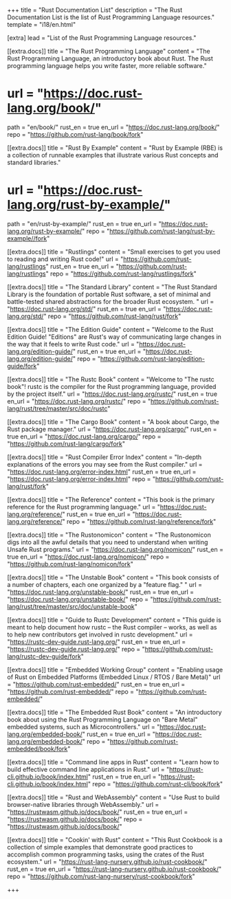+++
title = "Rust Documentation List"
description = "The Rust Documentation List is the list of Rust Programming Language resources."
template = "i18/en.html"

[extra]
lead = "List of the Rust Programming Language resources."

[[extra.docs]]
title = "The Rust Programming Language"
content = "The Rust Programming Language, an introductory book about Rust. The Rust programming language helps you write faster, more reliable software."
# url = "https://doc.rust-lang.org/book/"
path = "en/book/"
rust_en = true
en_url = "https://doc.rust-lang.org/book/"
repo = "https://github.com/rust-lang/book/fork"

[[extra.docs]]
title = "Rust By Example"
content = "Rust by Example (RBE) is a collection of runnable examples that illustrate various Rust concepts and standard libraries."
# url = "https://doc.rust-lang.org/rust-by-example/"
path = "en/rust-by-example/"
rust_en = true
en_url = "https://doc.rust-lang.org/rust-by-example/"
repo = "https://github.com/rust-lang/rust-by-example//fork"

[[extra.docs]]
title = "Rustlings"
content = "Small exercises to get you used to reading and writing Rust code!"
url = "https://github.com/rust-lang/rustlings"
rust_en = true
en_url = "https://github.com/rust-lang/rustlings"
repo = "https://github.com/rust-lang/rustlings/fork"

[[extra.docs]]
title = "The Standard Library"
content = "The Rust Standard Library is the foundation of portable Rust software, a set of minimal and battle-tested shared abstractions for the broader Rust ecosystem. "
url = "https://doc.rust-lang.org/std/"
rust_en = true
en_url = "https://doc.rust-lang.org/std/"
repo = "https://github.com/rust-lang/rust/fork"

[[extra.docs]]
title = "The Edition Guide"
content = "Welcome to the Rust Edition Guide! \"Editions\" are Rust's way of communicating large changes in the way that it feels to write Rust code."
url = "https://doc.rust-lang.org/edition-guide/"
rust_en = true
en_url = "https://doc.rust-lang.org/edition-guide/"
repo = "https://github.com/rust-lang/edition-guide/fork"

[[extra.docs]]
title = "The Rustc Book"
content = "Welcome to \"The rustc book\"! rustc is the compiler for the Rust programming language, provided by the project itself."
url = "https://doc.rust-lang.org/rustc/"
rust_en = true
en_url = "https://doc.rust-lang.org/rustc/"
repo = "https://github.com/rust-lang/rust/tree/master/src/doc/rustc"

[[extra.docs]]
title = "The Cargo Book"
content = "A book about Cargo, the Rust package manager."
url = "https://doc.rust-lang.org/cargo/"
rust_en = true
en_url = "https://doc.rust-lang.org/cargo/"
repo = "https://github.com/rust-lang/cargo/fork"

[[extra.docs]]
title = "Rust Compiler Error Index"
content = "In-depth explanations of the errors you may see from the Rust compiler."
url = "https://doc.rust-lang.org/error-index.html"
rust_en = true
en_url = "https://doc.rust-lang.org/error-index.html"
repo = "https://github.com/rust-lang/rust/fork"

[[extra.docs]]
title = "The Reference"
content = "This book is the primary reference for the Rust programming language."
url = "https://doc.rust-lang.org/reference/"
rust_en = true
en_url = "https://doc.rust-lang.org/reference/"
repo = "https://github.com/rust-lang/reference/fork"

[[extra.docs]]
title = "The Rustonomicon"
content = "The Rustonomicon digs into all the awful details that you need to understand when writing Unsafe Rust programs."
url = "https://doc.rust-lang.org/nomicon/"
rust_en = true
en_url = "https://doc.rust-lang.org/nomicon/"
repo = "https://github.com/rust-lang/nomicon/fork"

[[extra.docs]]
title = "The Unstable Book"
content = "This book consists of a number of chapters, each one organized by a \"feature flag.\" "
url = "https://doc.rust-lang.org/unstable-book/"
rust_en = true
en_url = "https://doc.rust-lang.org/unstable-book/"
repo = "https://github.com/rust-lang/rust/tree/master/src/doc/unstable-book"

[[extra.docs]]
title = "Guide to Rustc Development"
content = "This guide is meant to help document how rustc – the Rust compiler – works, as well as to help new contributors get involved in rustc development."
url = "https://rustc-dev-guide.rust-lang.org/"
rust_en = true
en_url = "https://rustc-dev-guide.rust-lang.org/"
repo = "https://github.com/rust-lang/rustc-dev-guide/fork"

[[extra.docs]]
title = "Embedded Working Group"
content = "Enabling usage of Rust on Embedded Platforms (Embedded Linux / RTOS / Bare Metal)"
url = "https://github.com/rust-embedded/"
rust_en = true
en_url = "https://github.com/rust-embedded/"
repo = "https://github.com/rust-embedded/"

[[extra.docs]]
title = "The Embedded Rust Book"
content = "An introductory book about using the Rust Programming Language on \"Bare Metal\" embedded systems, such as Microcontrollers."
url = "https://doc.rust-lang.org/embedded-book/"
rust_en = true
en_url = "https://doc.rust-lang.org/embedded-book/"
repo = "https://github.com/rust-embedded/book/fork"

[[extra.docs]]
title = "Command line apps in Rust"
content = "Learn how to build effective command line applications in Rust."
url = "https://rust-cli.github.io/book/index.html"
rust_en = true
en_url = "https://rust-cli.github.io/book/index.html"
repo = "https://github.com/rust-cli/book/fork"

[[extra.docs]]
title = "Rust and WebAssembly"
content = "Use Rust to build browser-native libraries through WebAssembly."
url = "https://rustwasm.github.io/docs/book/"
rust_en = true
en_url = "https://rustwasm.github.io/docs/book/"
repo = "https://rustwasm.github.io/docs/book/"

[[extra.docs]]
title = "Cookin' with Rust"
content = "This Rust Cookbook is a collection of simple examples that demonstrate good practices to accomplish common programming tasks, using the crates of the Rust ecosystem."
url = "https://rust-lang-nursery.github.io/rust-cookbook/"
rust_en = true
en_url = "https://rust-lang-nursery.github.io/rust-cookbook/"
repo = "https://github.com/rust-lang-nursery/rust-cookbook/fork"

+++
